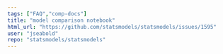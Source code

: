 ```yaml
---
tags: ["FAQ","comp-docs"]
title: "model comparison notebook"
html_url: "https://github.com/statsmodels/statsmodels/issues/1595"
user: "jseabold"
repo: "statsmodels/statsmodels"
---
```


